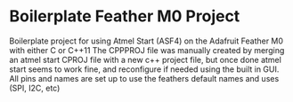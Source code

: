 # Boilerplate Feather M0 Project
Boilerplate project for using Atmel Start (ASF4) on the Adafruit Feather M0 with either C or C++11
The CPPPROJ file was manually created by merging  an atmel start CPROJ file with a new c++ project file, but once done atmel start seems to work fine, and reconfigure if needed using the built in GUI.
All pins and names are set up to use the feathers default names and uses (SPI, I2C, etc)
